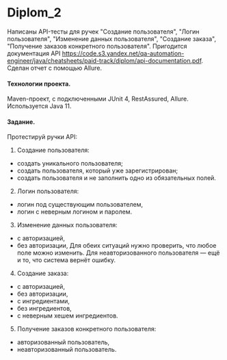 # Diplom_2
Написаны API-тесты для ручек "Создание пользователя", "Логин пользователя", "Изменение данных пользователя", "Создание заказа", "Получение заказов конкретного пользователя". Пригодится документация API https://code.s3.yandex.net/qa-automation-engineer/java/cheatsheets/paid-track/diplom/api-documentation.pdf. Сделан отчет с помощью Allure.

#### Технологии проекта.
Maven-проект, с подключенными JUnit 4, RestAssured, Allure. Используется Java 11.

#### Задание.
Протестируй ручки API:
1. Создание пользователя:
 - создать уникального пользователя;
 - создать пользователя, который уже зарегистрирован;
 - создать пользователя и не заполнить одно из обязательных полей.
2. Логин пользователя:
 - логин под существующим пользователем,
 - логин с неверным логином и паролем.
3. Изменение данных пользователя:
 - с авторизацией,
 - без авторизации,
Для обеих ситуаций нужно проверить, что любое поле можно изменить. Для неавторизованного пользователя — ещё и то, что система вернёт ошибку.
4. Создание заказа:
 - с авторизацией,
 - без авторизации,
 - с ингредиентами,
 - без ингредиентов,
 - с неверным хешем ингредиентов.
5. Получение заказов конкретного пользователя:
 - авторизованный пользователь,
 - неавторизованный пользователь.


